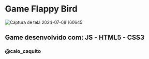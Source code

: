 # Game Flappy Bird 

 ![Captura de tela 2024-07-08 160645](https://github.com/caquitooliveira/Flappy-Bird-Game/assets/167829721/58093e07-fb8f-4c88-953a-6212ec6a574b)


 ## Game desenvolvido com: JS - HTML5 - CSS3
### @caio_caquito
